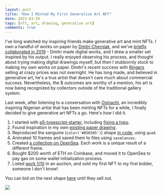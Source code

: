 ```yaml
---
layout: post
title: "How I Minted My First Generative Art NFT"
date: 2021-03-20
tags: [nft, art, drawing, generative art]
comments: true
---
```

I've long watched my inspiring friends make generative art and mint NFTs. I own a handful of works on paper by [Dmitri Cherniak](https://linktr.ee/dmitricherniak), and we've [briefly collaborated in 2019](https://www.instagram.com/p/BtuX53IHMBx/) - Dmitri made digital works, and I drew a smaller set inspired by his output. I really enjoyed observing his process, and thought about trying making digital drawings myself, but then I stubbornly stuck to making my own works on paper. Dmitri's recent success with [Ringers](https://opensea.io/assets/art-blocks?search%5BstringTraits%5D%5B0%5D%5Bname%5D=Ringers&search%5BstringTraits%5D%5B0%5D%5Bvalues%5D%5B0%5D=All%20Ringers) selling at crazy prices was not overnight. He has long made, and believed in generative art, he's a true artist that doesn't care much about commercial success. Nevertheless, the $ outcomes are worthy of a mention, his art is now being recognized by collectors outside of the traditional gallery system.

Last week, after listening to a conversation with [Osinachi](https://twitter.com/osinachiart), an incredibly inspiring Nigerian artist that has been minting NFTs for a while, I finally decided to give generative art NFTs a go. Here's how I did it.

1. I started with [p5-typescript-starter](https://github.com/Gaweph/p5-typescript-starter), including [fixing a typo](https://github.com/Gaweph/p5-typescript-starter/pull/14).
2. Found inspiration in my own [existing paper drawing](https://www.instagram.com/p/B9etMYGnMQ3/).
3. Reproduced the sanguine (`color('#850505')`) shape [in code](https://github.com/dblock/p5art/blob/master/sketch/sketch.ts#L28), using `quad`.
4. Animated 10 frames and saved them to files using `saveCanvas`.
5. Created [a collection on OpenSea](https://opensea.io/collection/generative-sanguines). Each work is a unique result of a different frame.
6. Bought $200 worth of ETH on Coinbase, and moved it to OpenSea to pay gas on some wallet initialization process.
7. Listed [work 1/10](https://opensea.io/assets/0x495f947276749ce646f68ac8c248420045cb7b5e/48718886585399041049872855307944290111042886289234588241181420742469385977857) in an auction, and sold my first NFT to my first bidder, someone I don't know!

You can bid on the next shape [here](https://opensea.io/collection/generative-sanguines) until they sell out.

![](https://raw.githubusercontent.com/dblock/p5art/master/shape.gif)
